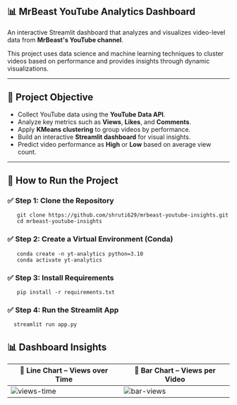 
##  📊 MrBeast YouTube Analytics Dashboard

An interactive Streamlit dashboard that analyzes and visualizes video-level data from **MrBeast's YouTube channel**. 

This project uses data science and machine learning techniques to cluster videos based on performance and provides insights through dynamic visualizations.

---

## 🎯 Project Objective

- Collect YouTube data using the **YouTube Data API**.
- Analyze key metrics such as **Views**, **Likes**, and **Comments**.
- Apply **KMeans clustering** to group videos by performance.
- Build an interactive **Streamlit dashboard** for visual insights.
- Predict video performance as **High** or **Low** based on average view count.

---

##  🚀 How to Run the Project

### ✅ Step 1: Clone the Repository

       git clone https://github.com/shruti629/mrbeast-youtube-insights.git
       cd mrbeast-youtube-insights

### ✅ Step 2: Create a Virtual Environment (Conda)

       conda create -n yt-analytics python=3.10
       conda activate yt-analytics
### ✅ Step 3: Install Requirements

       pip install -r requirements.txt
### ✅ Step 4: Run the Streamlit App

      streamlit run app.py

## 📊 Dashboard Insights
| 🔹 Line Chart – Views over Time                                                                           | 🔹 Bar Chart – Views per Video                                                                     |
| --------------------------------------------------------------------------------------------------------- | -------------------------------------------------------------------------------------------------- |
| ![views-time](https://github.com/shruti629/mrbeast-youtube-insights/blob/main/assets/line_views_time.png) | ![bar-views](https://github.com/shruti629/mrbeast-youtube-insights/blob/main/assets/bar_views.png) |


